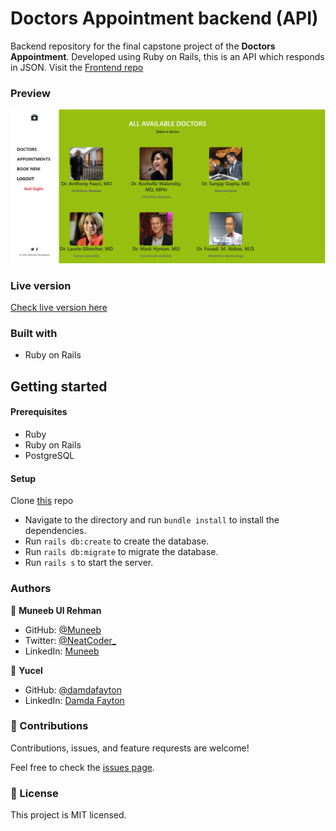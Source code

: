# Doctors Appointment backend (API)

Backend repository for the final capstone project of the **Doctors Appointment**. Developed using Ruby on Rails, this is an API which responds in JSON.
Visit the [Frontend repo](https://github.com/muneebulrehman/doctors-appointment-frontend)

### Preview

![Preview image](./snapshot.png)

### Live version

[Check live version here](https://doctors-appointment-frontend.netlify.app/)

### Built with

- Ruby on Rails

## Getting started

#### Prerequisites

- Ruby
- Ruby on Rails
- PostgreSQL

#### Setup

Clone [this](https://github.com/muneebulrehman/doctors-appointment-backend.git) repo

- Navigate to the directory and run `bundle install` to install the dependencies.
- Run `rails db:create` to create the database.
- Run `rails db:migrate` to migrate the database.
- Run `rails s` to start the server.

### Authors

👤 **Muneeb Ul Rehman**

- GitHub: [@Muneeb](https://github.com/muneebulrehman)
- Twitter: [@NeatCoder\_](https://twitter.com/NeatCoder_)
- LinkedIn: [Muneeb](https://www.linkedin.com/in/muneebulrehman/)

👤 **Yucel**

- GitHub: [@damdafayton](https://github.com/damdafayton)
- LinkedIn: [Damda Fayton](https://www.linkedin.com/in/damdafayton/)

### 🤝 Contributions

Contributions, issues, and feature requrests are welcome!

Feel free to check the [issues page](https://github.com/muneebulrehman/doctors-appointment-backend/issues).

### 📝 License

This project is MIT licensed.
